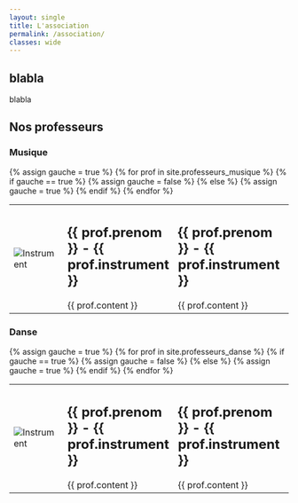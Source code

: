 ```yaml
---
layout: single
title: L'association
permalink: /association/
classes: wide
---
```


## blabla

blabla

## Nos professeurs

### Musique

<table>
{% assign gauche = true %}
{% for prof in site.professeurs_musique %}
  <tr>
    {% if gauche == true %}
    {% assign gauche = false %}
    <td><img src="{{ prof.image }}" alt="Instrument"></td>
    <td><h2>{{ prof.prenom }} - {{ prof.instrument }}</h2> 
    {{ prof.content }}</td>
    {% else %}
    {% assign gauche = true %}
    <td><h2>{{ prof.prenom }} - {{ prof.instrument }}</h2> 
    {{ prof.content }}</td>
    <td><img src="{{ prof.image }}" alt="Instrument"></td>
    {% endif %}
  </tr>
{% endfor %}
</table>

### Danse

<table>
{% assign gauche = true %}
{% for prof in site.professeurs_danse %}
  <tr>
    {% if gauche == true %}
    {% assign gauche = false %}
    <td><img src="{{ prof.image }}" alt="Instrument"></td>
    <td><h2>{{ prof.prenom }} - {{ prof.instrument }}</h2> 
    {{ prof.content }}</td>
    {% else %}
    {% assign gauche = true %}
    <td><h2>{{ prof.prenom }} - {{ prof.instrument }}</h2> 
    {{ prof.content }}</td>
    <td><img src="{{ prof.image }}" alt="Instrument"></td>
    {% endif %}
  </tr>
{% endfor %}
</table>